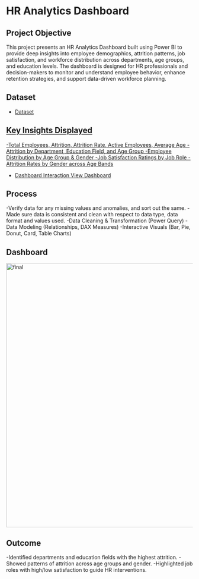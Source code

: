 # HR Analytics Dashboard
## Project Objective
This project presents an HR Analytics Dashboard built using Power BI to provide deep insights into employee demographics, attrition patterns, job satisfaction, and workforce distribution across departments, age groups, and education levels. The dashboard is designed for HR professionals and decision-makers to monitor and understand employee behavior, enhance retention strategies, and support data-driven workforce planning.

## Dataset
- <a href="https://github.com/Saranya-S03/First-PowerBI-Dashboard/blob/main/HR%20Data.xlsx">Dataset

## Key Insights Displayed
-Total Employees, Attrition, Attrition Rate, Active Employees, Average Age
-Attrition by Department, Education Field, and Age Group
-Employee Distribution by Age Group & Gender
-Job Satisfaction Ratings by Job Role
-Attrition Rates by Gender across Age Bands

- Dashboard Interaction <a href="https://github.com/Saranya-S03/First-PowerBI-Dashboard/blob/main/final.png">View Dashboard</a>

## Process
-Verify data for any missing values and anomalies, and sort out the same.
-Made sure data is consistent and clean with respect to data type, data format and values used.
-Data Cleaning & Transformation (Power Query)
-Data Modeling (Relationships, DAX Measures)
-Interactive Visuals (Bar, Pie, Donut, Card, Table Charts)

## Dashboard
<img width="1278" height="711" alt="final" src="https://github.com/user-attachments/assets/5c2f9ae0-c3b9-46cc-a2d9-c7cd73f7bda1" />

## Outcome
-Identified departments and education fields with the highest attrition.
-Showed patterns of attrition across age groups and gender.
-Highlighted job roles with high/low satisfaction to guide HR interventions.
